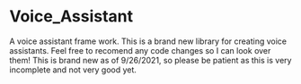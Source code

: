 # Voice_Assistant
A voice assistant frame work.
This is a brand new library for creating voice assistants.
Feel free to recomend any code changes so I can look over them!
This is brand new as of 9/26/2021, so please be patient as this is very incomplete and not very good yet.
